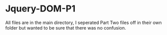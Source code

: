 # Jquery-DOM-P1
All files are in the main directory, I seperated Part Two files off in their own folder but wanted to be sure that there was no confusion. 
